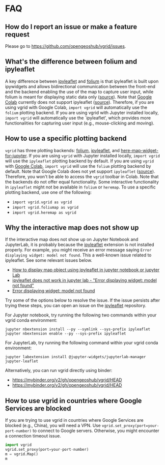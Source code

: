 # FAQ

## How do I report an issue or make a feature request

Please go to <https://github.com/opengeoshub/vgrid/issues>.

## What's the difference between folium and ipyleaflet

A key difference between [ipyleaflet](https://github.com/jupyter-widgets/ipyleaflet) and [folium](https://github.com/python-visualization/folium) is that ipyleaflet is built upon ipywidgets and allows bidirectional communication between the front-end and the backend enabling the use of the map to capture user input, while folium is meant for displaying static data only ([source](https://blog.jupyter.org/interactive-gis-in-jupyter-with-ipyleaflet-52f9657fa7a)). Note that [Google Colab](https://colab.research.google.com/) currently does not support ipyleaflet ([source](https://github.com/googlecolab/colabtools/issues/498#issuecomment-695335421)). Therefore, if you are using vgrid
with Google Colab, `import vgrid` will automatically use the `folium` plotting backend. If you are using vgrid with Jupyter installed locally, `import vgrid` will automatically use the `ipyleaflet', which provides more functionalities for capturing user input (e.g., mouse-clicking and moving).

## How to use a specific plotting backend

`vgrid` has three plotting backends: [folium](https://github.com/python-visualization/folium), [ipyleaflet](https://github.com/jupyter-widgets/ipyleaflet), and [here-map-widget-for-jupyter](https://github.com/heremaps/here-map-widget-for-jupyter). If you are using `vgrid` with Jupyter installed locally, `import vgrid` will use the `ipyleaflet` plotting backend by default. If you are using `vgrid` with [Google Colab](https://colab.research.google.com/github/opengeoshub/vgrid/blob/master/docs/notebooks/01_vgrid_intro.ipynb), `import vgrid` will use the `folium` plotting backend by default. Note that Google Colab does not yet support `ipyleaflet` ([source](https://github.com/googlecolab/colabtools/issues/498#issuecomment-695335421)). Therefore, you won't be able to access the `vgrid` toolbar in Colab. Note that the backends do not offer equal functionality. Some interactive functionality in `ipyleaflet` might not be available in `folium` or `heremap`. To use a specific plotting backend, use one of the following:

-   `import vgrid.vgrid as vgrid`
-   `import vgrid.foliumap as vgrid`
-   `import vgrid.heremap as vgrid`

## Why the interactive map does not show up

If the interactive map does not show up on Jupyter Notebook and JupyterLab, it is probably because the [ipyleaflet](https://github.com/jupyter-widgets/ipyleaflet) extension is not installed properly.
For example, you might receive an error message saying `Error displaying widget: model not found`. This a well-known issue related to ipyleaflet. See some relevant issues below.

-   [How to display map object using ipyleaflet in jupyter notebook or jupyter Lab](https://github.com/jupyter-widgets/ipyleaflet/issues/739)
-   [ipyleaflet does not work in jupyter lab - "Error displaying widget: model not found"](https://github.com/jupyter-widgets/ipyleaflet/issues/418)
-   [Error displaying widget: model not found](https://github.com/jupyter-widgets/ipyleaflet/issues/504)

Try some of the options below to resolve the issue. If the issue persists after trying these steps, you can open an issue on the [ipyleaflet](https://github.com/jupyter-widgets/ipyleaflet/issues) repository.

For Jupyter notebook, try running the following two commands within your vgrid conda environment:

```
jupyter nbextension install --py --symlink --sys-prefix ipyleaflet
jupyter nbextension enable --py --sys-prefix ipyleaflet
```

For JupyterLab, try running the following command within your vgrid conda environment:

```
jupyter labextension install @jupyter-widgets/jupyterlab-manager jupyter-leaflet

```

Alternatively, you can run vgrid directly using binder:

-   <https://mybinder.org/v2/gh/opengeoshub/vgrid/HEAD>
-   <https://mybinder.org/v2/gh/opengeoshub/vgrid/HEAD>

## How to use vgrid in countries where Google Services are blocked

If you are trying to use vgrid in countries where Google Services are blocked (e.g., China), you will need a VPN. Use `vgrid.set_proxy(port=your-port-number)` to connect to Google servers. Otherwise, you might encounter a connection timeout issue.

```python
import vgrid
vgrid.set_proxy(port=your-port-number)
m = vgrid.Map()
m
```
